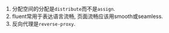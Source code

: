 1. 分配空间的分配是`distribute`而不是`assign`.
2. fluent常用于表达语言流畅, 页面流畅应该用smooth或seamless.
3. 反向代理是`reverse-proxy`.

 